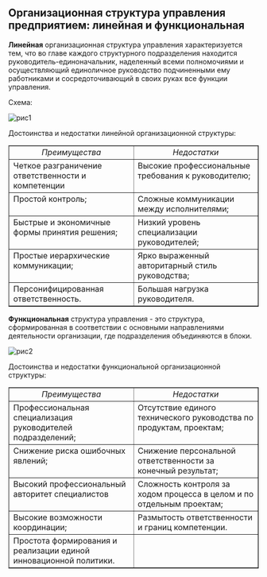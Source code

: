 Организационная структура управления предприятием: линейная и функциональная
---

**Линейная** организационная структура управления характеризуется тем, что во главе каждого структурного подразделения находится руководитель-единоначальник, наделенный всеми полномочиями и осуществляющий единоличное руководство подчиненными ему работниками и сосредоточивающий в своих руках все функции управления. 

Схема:

![рис1](http://www.upravlenie24.ru/images/liniastruktur.gif)

Достоинства и недостатки линейной организационной структуры:

<table width="100%" cellpadding="0" cellspacing="0" border="1">
  <tr>
    <td width="50%" valign=top align=center>
      <em>
        Преимущества
      </em>
    </td>
    <td width="50%" valign=top align=center>
      <em>
        Недостатки
      </em>
    </td>
  </tr>
  <tr>
    <td width="50%" valign=top>
      Четкое разграничение ответственности и компетенции
    </td>
    <td width="50%" valign=top>
      Высокие профессиональные требования к руководителю;
    </td>
  </tr>
  <tr>
    <td width="50%" valign=top>
      Простой контроль;
    </td>
    <td width="50%" valign=top>
      Сложные коммуникации между исполнителями;
    </td>
  </tr>
  <tr>
    <td width="50%" valign=top>
      Быстрые и экономичные формы принятия решения;
    </td>
    <td width="50%" valign=top>
      Низкий уровень специализации руководителей;
    </td>
  </tr>
  <tr>
    <td width="50%" valign=top>
      Простые иерархические коммуникации;
    </td>
    <td width="50%" valign=top>
      Ярко выраженный авторитарный стиль руководства;
    </td>
  </tr>
  <tr>
    <td width="50%" valign=top>
      Персонифицированная ответственность.
    </td>
    <td width="50%" valign=top>
      Большая нагрузка руководителя.
    </td>
  </tr>
</table>

**Функциональная** структура управления - это структура, сформированная в соответствии с основными направлениями деятельности организации, где подразделения объединяются в блоки.

![рис2](http://www.upravlenie24.ru/images/funkzion.gif)

Достоинства и недостатки функциональной организационной структуры:

<table width="100%" cellpadding="0" cellspacing="0" border="1">
  <tr>
    <td width="50%" valign=top align=center>
      <em>
        Преимущества
      </em>
    </td>
    <td width="50%" valign=top align=center>
      <em>
        Недостатки
      </em>
    </td>
  </tr>
  <tr>
    <td width="50%" valign=top>
      Профессиональная специализация руководителей подразделений;
    </td>
    <td width="50%" valign=top>
      Отсутствие единого технического руководства по продуктам, проектам;
    </td>
  </tr>
  <tr>
    <td width="50%" valign=top>
      Снижение риска ошибочных явлений;
    </td>
    <td width="50%" valign=top>
      Снижение персональной ответственности за конечный результат;
    </td>
  </tr>
  <tr>
    <td width="50%" valign=top>
      Высокий профессиональный авторитет специалистов
    </td>
    <td width="50%" valign=top>
      Сложность контроля за ходом процесса в целом и по отдельным проектам;
    </td>
  </tr>
  <tr>
    <td width="50%" valign=top>
      Высокие возможности координации;
    </td>
    <td width="50%" valign=top>
      Размытость ответственности и границ компетенции.
    </td>
  </tr>
  <tr>
    <td width="50%" valign=top>
      Простота формирования и реализации единой инновационной политики.
    </td>
    <td width="50%" valign=top>
    </td>
  </tr>
</table>
